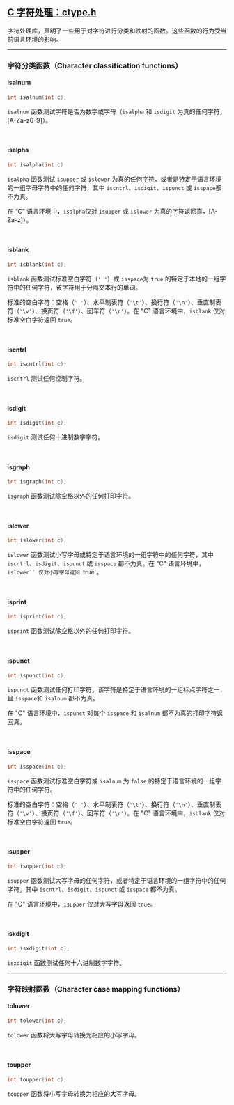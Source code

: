 ## [C 字符处理：ctype.h](./clib-test/s_ctype.c)

字符处理库，声明了一些用于对字符进行分类和映射的函数。这些函数的行为受当前语言环境的影响。

---
### 字符分类函数（Character classification functions）

#### isalnum

```c
int isalnum(int c);
```

`isalnum` 函数测试字符是否为数字或字母（`isalpha` 和 `isdigit` 为真的任何字符，[A-Za-z0-9]）。

<br>

#### isalpha

```c
int isalpha(int c)
```

`isalpha` 函数测试 `isupper` 或 `islower` 为真的任何字符，或者是特定于语言环境的一组字母字符中的任何字符，其中 `iscntrl`、`isdigit`、`ispunct` 或 `isspace`都不为真。

在 “C” 语言环境中，`isalpha`仅对 `isupper` 或 `islower` 为真的字符返回真，[A-Za-z]）。

<br>

#### isblank

```c
int isblank(int c);
```

`isblank` 函数测试标准空白字符（`' '`）或 `isspace`为 `true` 的特定于本地的一组字符中的任何字符，该字符用于分隔文本行的单词。

标准的空白字符：空格（`' '`）、水平制表符（`'\t'`）、换行符（`'\n'`）、垂直制表符（`'\v'`）、换页符（`'\f'`）、回车符（`'\r'`）。在 "C" 语言环境中，`isblank` 仅对标准空白字符返回 `true`。

<br>

#### iscntrl

```c
int iscntrl(int c);
```

`iscntrl` 测试任何控制字符。

<br>

#### isdigit

```c
int isdigit(int c);
```

`isdigit` 测试任何十进制数字字符。

<br>

#### isgraph

```c
int isgraph(int c);
```

`isgraph` 函数测试除空格以外的任何打印字符。

<br>

#### islower

```c
int islower(int c);
```

`islower` 函数测试小写字母或特定于语言环境的一组字符中的任何字符，其中 `iscntrl`、`isdigit`、`ispunct` 或 `isspace` 都不为真。在 "C" 语言环境中，`islower`` 仅对小写字母返回 `true`。

<br>

#### isprint

```c
int isprint(int c);
```

`isprint` 函数测试除空格以外的任何打印字符。

<br>

#### ispunct

```c
int ispunct(int c);
```

`ispunct` 函数测试任何打印字符，该字符是特定于语言环境的一组标点字符之一，且 `isspace`和 `isalnum` 都不为真。

在 "C" 语言环境中，`ispunct` 对每个 `isspace` 和 `isalnum` 都不为真的打印字符返回真。

<br>

#### isspace

```c
int isspace(int c);
```

`isspace` 函数测试标准空白字符或 `isalnum` 为 `false` 的特定于语言环境的一组字符中的任何字符。

标准的空白字符：空格（`' '`）、水平制表符（`'\t'`）、换行符（`'\n'`）、垂直制表符（`'\v'`）、换页符（`'\f'`）、回车符（`'\r'`）。在 "C" 语言环境中，`isblank` 仅对标准空白字符返回 `true`。

<br>

#### isupper

```c
int isupper(int c);
```

`isupper` 函数测试大写字母的任何字符，或者特定于语言环境的一组字符中的任何字符，其中 `iscntrl`、`isdigit`、`ispunct` 或 `isspace` 都不为真。

在 "C" 语言环境中，`isupper` 仅对大写字母返回 `true`。

<br>

#### isxdigit

```c
int isxdigit(int c);
```

`isxdigit` 函数测试任何十六进制数字字符。


---
### 字符映射函数（Character case mapping functions） 

#### tolower

```c
int tolower(int c);
```

`tolower` 函数将大写字母转换为相应的小写字母。

<br>

#### toupper

```c
int toupper(int c);
```

`toupper` 函数将小写字母转换为相应的大写字母。